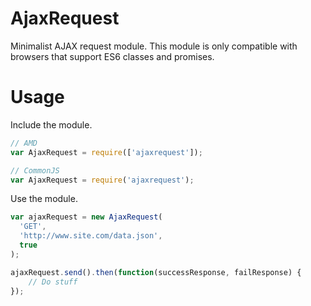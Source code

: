 # AjaxRequest

Minimalist AJAX request module. This module is only compatible with browsers that support ES6 classes and promises.

# Usage

Include the module.
```javascript
// AMD
var AjaxRequest = require(['ajaxrequest']);

// CommonJS
var AjaxRequest = require('ajaxrequest');
```

Use the module.
```javascript
var ajaxRequest = new AjaxRequest(
  'GET',
  'http://www.site.com/data.json',
  true
);

ajaxRequest.send().then(function(successResponse, failResponse) {
    // Do stuff
});
```

